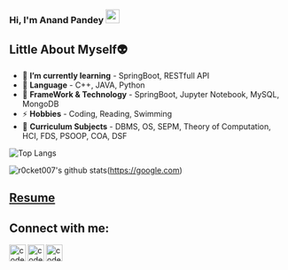 ### Hi, I'm Anand Pandey <img src="https://media.giphy.com/media/hvRJCLFzcasrR4ia7z/giphy.gif" width="25px">
## Little About Myself👽
- 🌱 **I’m currently learning** - SpringBoot, RESTfull API
- 💬 **Language** - C++, JAVA, Python
- 🥅 **FrameWork & Technology** - SpringBoot, Jupyter Notebook, MySQL, MongoDB
- ⚡ **Hobbies** - Coding, Reading, Swimming 
- 📕 **Curriculum Subjects** - DBMS, OS, SEPM, Theory of Computation, HCI, FDS, PSOOP, COA, DSF

![Top Langs](https://github-readme-stats.vercel.app/api/top-langs/?username=r0cket007)

![r0cket007's github stats](https://github-readme-stats.vercel.app/api?username=r0cket007&count_private=true&include_all_commits=true&theme=radical)(https://google.com)

## [**Resume**](https://drive.google.com/file/d/1pUXB0n6W34EppWSDlHNliovSEYRkgTSn/view?usp=sharing)
## Connect with me:
[<img align="left" alt="codeSTACKr.com" width="30px" src="https://cdn.jsdelivr.net/npm/simple-icons@v3/icons/facebook.svg" />][Facebook]
[<img align="left" alt="codeSTACKr | Twitter" width="30px" src="https://cdn.jsdelivr.net/npm/simple-icons@v3/icons/instagram.svg" />][Instagram]
[<img align="left" alt="codeSTACKr | LinkedIn" width="30px" src="https://cdn.jsdelivr.net/npm/simple-icons@v3/icons/linkedin.svg" />][linkedin]
<br />
<!-- This section you create this variables that are used above -->
[Facebook]: https://www.facebook.com/profile.php?id=100022893410458
[Instagram]: https://www.instagram.com/r0cket007_/
[linkedin]: https://www.linkedin.com/in/r0cket007/
